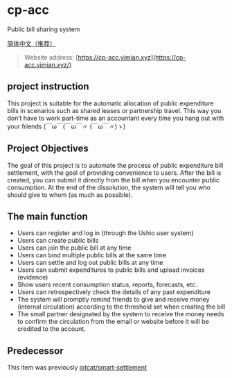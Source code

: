 # cp-acc

Public bill sharing system

[简体中文（推荐）](./zh.md)

> Website address: [https://cp-acc.yimian.xyz](https://cp-acc.yimian.xyz/)

## project instruction

This project is suitable for the automatic allocation of public expenditure bills in scenarios such as shared leases or partnership travel. This way you don’t have to work part-time as an accountant every time you hang out with your friends (￣ω￣(￣ω￣〃 (￣ω￣〃)ゝ)


## Project Objectives
The goal of this project is to automate the process of public expenditure bill settlement, with the goal of providing convenience to users. After the bill is created, you can submit it directly from the bill when you encounter public consumption. At the end of the dissolution, the system will tell you who should give to whom (as much as possible).

## The main function

 - Users can register and log in (through the Ushio user system)
 - Users can create public bills
 - Users can join the public bill at any time
 - Users can bind multiple public bills at the same time
 - Users can settle and log out public bills at any time
 - Users can submit expenditures to public bills and upload invoices (evidence)
 - Show users recent consumption status, reports, forecasts, etc.
 - Users can retrospectively check the details of any past expenditure
 - The system will promptly remind friends to give and receive money (internal circulation) according to the threshold set when creating the bill
 - The small partner designated by the system to receive the money needs to confirm the circulation from the email or website before it will be credited to the account.
 
## Predecessor

This item was previously [iotcat/smart-settlement](https://github.com/iotcat/smart-settlement)
